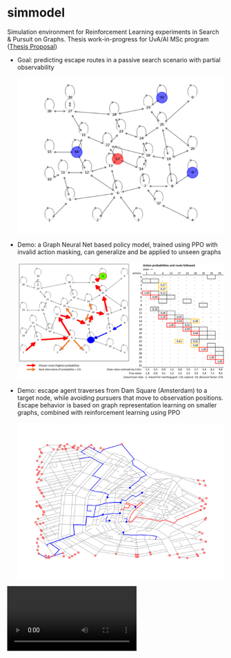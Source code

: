 # simmodel
Simulation environment for Reinforcement Learning experiments in Search & Pursuit on Graphs.
Thesis work-in-progress for UvA/AI MSc program ([Thesis Proposal](modules/sim/Thesis_proposal.pdf))

* Goal: predicting escape routes in a passive search scenario with partial observability</br></br>
![escape_demo](modules/sim/escape_route.gif)

* Demo: a Graph Neural Net based policy model, trained using PPO with invalid action masking, can generalize and be applied to unseen graphs</br></br>
![ppo_demo](modules/sim/PPO_best_metro-evade-demo_right-1.png)

* Demo: escape agent traverses from Dam Square (Amsterdam) to a target node, while avoiding pursuers that move to observation positions. Escape behavior is based on graph representation learning on smaller graphs, combined with reinforcement learning using PPO</br></br>
![escape_demo](modules/sim/final3.png)


![escape_demo_lstm](modules/sim/test_movie.mp4)

